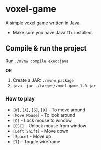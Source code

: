 # voxel-game
A simple voxel game written in Java.

* Make sure you have Java 11+ installed.

## Compile & run the project

Run `./mvnw compile exec:java`

**OR**

1. Create a JAR: `./mvnw package`
2. `java -jar ./target/voxel-game-1.0.jar`

### How to play

* `[W]`, `[A]`, `[S]`, `[D]` - To move around
* `[Move Mouse]` - To look around
* `[Q]` - Lock mouse to window
* `[ESC]` - Unlock mouse from window
* `[Left Shift]` - Move down
* `[Space]` - Move up 
* `[T]` - Toggle wireframe
